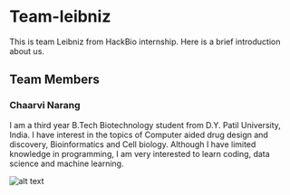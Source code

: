 # Team-leibniz
This is team Leibniz from HackBio internship. Here is a brief introduction about us.
## Team Members 
### Chaarvi Narang
I am a third year B.Tech Biotechnology student from D.Y. Patil University, India. I have interest in the topics of Computer aided drug design and discovery, Bioinformatics and Cell biology. Although I have limited knowledge in programming, I am very interested to learn coding, data science and machine learning.


![alt text](![image](https://user-images.githubusercontent.com/92332538/137006512-f0706a1e-232d-4f69-8a37-4e88a6a68bb9.png))
